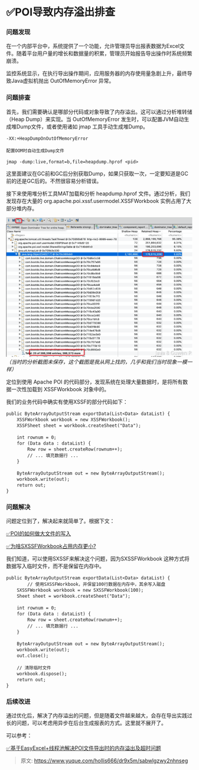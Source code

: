 # ✅POI导致内存溢出排查


### 问题发现

在一个内部平台中，系统提供了一个功能，允许管理员导出报表数据为Excel文件。随着平台用户量的增长和数据量的积累，管理员开始报告导出操作时系统频繁崩溃。

监控系统显示，在执行导出操作期间，应用服务器的内存使用量急剧上升，最终导致Java虚拟机抛出 OutOfMemoryError 异常。


### 问题排查

首先，我们需要确认是哪部分代码或对象导致了内存溢出。这可以通过分析堆转储（Heap Dump）来实现。当 OutOfMemoryError 发生时，可以配置JVM自动生成堆Dump文件，或者使用诸如 jmap 工具手动生成堆Dump。

```
-XX:+HeapDumpOnOutOfMemoryError

配置OOM时自动生成Dump文件
```

```
jmap -dump:live,format=b,file=heapdump.hprof <pid>
```

这里面建议在GC前和GC后分别获取Dump，如果只获取一次，一定要知道是GC前的还是GC后的。不然很容易分析错误。

接下来使用堆分析工具MAT加载和分析 heapdump.hprof 文件。通过分析，我们发现存在大量的 org.apache.poi.xssf.usermodel.XSSFWorkbook 实例占用了大部分堆内存。

![image.png](./img/yKT8IbkpRqBaF_m6/1700378903070-68af4a3c-9227-4f46-8fc4-383639dfcd6a-526259.png)
_（当时的分析截图未保存，这个截图是我从网上找的，几乎和我们当时现象一模一样）_

定位到使用 Apache POI 的代码部分，发现系统在处理大量数据时，是将所有数据一次性加载到 XSSFWorkbook 对象中的。

我们的业务代码中确实有使用XSSF的部分代码如下：

```
public ByteArrayOutputStream exportData(List<Data> dataList) {
    XSSFWorkbook workbook = new XSSFWorkbook();
    XSSFSheet sheet = workbook.createSheet("Data");
  
    int rownum = 0;
    for (Data data : dataList) {
        Row row = sheet.createRow(rownum++);
        // ... 填充数据行 ...
    }
  
    ByteArrayOutputStream out = new ByteArrayOutputStream();
    workbook.write(out);
    return out;
}

```


### 问题解决

问题定位到了，解决起来就简单了。根据下文：

[✅POI的如何做大文件的写入](https://www.yuque.com/hollis666/dr9x5m/kalmkdx5fukxt13q?view=doc_embed)

[✅为啥SXSSFWorkbook占用内存更小?](https://www.yuque.com/hollis666/dr9x5m/ivczis4gyskog9q2?view=doc_embed)

我们知道，可以使用SXSSF来解决这个问题，因为SXSSFWorkbook 这种方式将数据写入临时文件，而不是保留在内存中。

```
public ByteArrayOutputStream exportData(List<Data> dataList) {
		// 使用SXSSFWorkbook，并保留100行数据在内存中，其余写入磁盘
    SXSSFWorkbook workbook = new SXSSFWorkbook(100); 
    Sheet sheet = workbook.createSheet("Data");

    int rownum = 0;
    for (Data data : dataList) {
        Row row = sheet.createRow(rownum++);
        // ... 填充数据行 ...
    }

    ByteArrayOutputStream out = new ByteArrayOutputStream();
    workbook.write(out);
    out.close();

    // 清除临时文件
    workbook.dispose();
    return out;
}

```


### 后续改进

通过优化后，解决了内存溢出的问题，但是随着文件越来越大，会存在导出实践过长的问题，可以考虑用异步在后台生成报表的方式。这里就不展开了。

可以参考：

[✅基于EasyExcel+线程池解决POI文件导出时的内存溢出及超时问题](https://www.yuque.com/hollis666/dr9x5m/wcm6xqvp0z004ing?view=doc_embed)


> 原文: <https://www.yuque.com/hollis666/dr9x5m/sabwlgzwy2nhnseg>